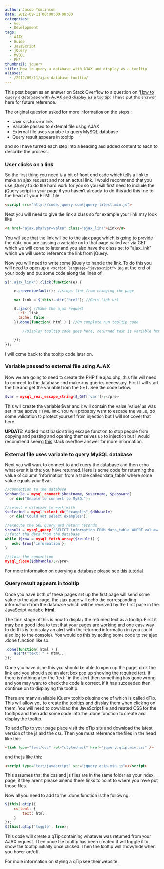 ```yaml
---
author: Jacob Tomlinson
date: 2012-09-11T00:00:00+00:00
categories:
  - Web
  - Development
tags:
  - AJAX
  - Guide
  - JavaScript
  - jQuery
  - MySQL
  - PHP
thumbnail: jquery
title: How to query a database with AJAX and display as a tooltip
aliases:
  - /2012/09/11/ajax-database-tooltip/
---
```


This post began as an answer on Stack Overflow to a question on &#8216;<a href="http://stackoverflow.com/questions/12291654/netflix-style-tooltip-with-ajax-jquery-php-and-mysql/12366841#12366841" target="_blank">How to query a database with AJAX and display as a tooltip</a>&#8216;. I have put the answer here for future reference.

The original question asked for more information on the steps :

*   User clicks on a link
*   Variable passed to external file using AJAX
*   External file uses variable to query MySQL database
*   Query result appears in tooltip


and so I have turned each step into a heading and added content to each to describe the process.


### User clicks on a link


So the first thing you need is a bit of front end code which tells a link to make an ajax request and not an actual link. I would recommend that you use jQuery to do the hard work for you so you will first need to include the jQuery script in your page if you haven&#8217;t already, to do this add this line to the head of your HTML file.

```html
<script src="http://code.jquery.com/jquery-latest.min.js">
```

Next you will need to give the link a class so for example your link may look like

```html
<a href="ajax.php?var=value" class="ajax_link">Link</a>
```

You will see that the link will be to the ajax page which is going to provide the data, you are passing a variable on to that page called var via GET which we will come to later and you also have the class set to "ajax_link" which we will use to reference the link from jQuery.

Now you will need to write some jQuery to handle the link. To do this you will need to open up a `<script language="javascript">` tag at the end of your body and put some code along the lines of:

```javascript
$(".ajax_link").click(function(e) {

    e.preventDefault(); //Stops link from changing the page

    var link = $(this).attr('href'); //Gets link url

    $.ajax({ //Make the ajax request
      url: link,
      cache: false
    }).done(function( html ) { //On complete run tooltip code

        //Display tooltip code goes here, returned text is variable html

    });
});
```

I will come back to the tooltip code later on.

### Variable passed to external file using AJAX
Now we are going to need to create the PHP file ajax.php, this file will need to connect to the database and make any queries necessary. First I will start the file and get the variable from the GET. See the code below.

```php
$var = mysql_real_escape_string($_GET['var']);</pre>
```

This will create the variable $var and it will contain the value &#8216;value&#8217; as was set in the above HTML link. You will probably want to escape the value, do some validation to protect yourself from injection but I will not cover that here.

**UPDATE:** Added most basic string escape function to stop people from copying and pasting and opening themselves up to injection but I would recommend seeing <a title="Stack Overflow MySQL Injection" href="http://stackoverflow.com/a/7528395/1003288" target="_blank">this</a> stack overflow answer for more information.

### External file uses variable to query MySQL database
Next you will want to connect to and query the database and then echo what ever it is that you have returned. Here is some code for returning the value of column &#8216;information&#8217; from a table called &#8216;data_table&#8217; where some value equals your $var.

```php
//connection to the database
$dbhandle = mysql_connect($hostname, $username, $password)
  or die("Unable to connect to MySQL");

//select a database to work with
$selected = mysql_select_db("examples",$dbhandle)
  or die("Could not select examples");

//execute the SQL query and return records
$result = mysql_query("SELECT information FROM data_table WHERE value='$var'");
//fetch tha data from the database
while ($row = mysql_fetch_array($result)) {
   echo $row{'information'};
}

//close the connection
mysql_close($dbhandle);</pre>
```

For more information on querying a database please see <a href="http://webcheatsheet.com/php/connect_mysql_database.php" target="_blank">this tutorial</a>.

### Query result appears in tooltip
Once you have both of these pages set up the first page will send some value to the ajax page, the ajax page will echo the corresponding information from the database which will be received by the first page in the JavaScript variable **html**.

The final stage of this is now to display the returned text as a tooltip. First it may be a good idea to test that your pages are working and one easy way to do this is to display an alert with the returned information in (you could also log to the console). You would do this by adding some code to the ajax .done function like so:

```javascript
.done(function( html ) {
    alert("text: " + html);
});
```

Once you have done this you should be able to open up the page, click the link and you should see an alert box pop up showing the required text. If there is nothing after the &#8216;text:&#8217; in the alert then something has gone wrong and you may want to check the code is correct. If it has succeeded then continue on to displaying the tooltip.

There are many available jQuery tooltip plugins one of which is called <a href="http://craigsworks.com/projects/qtip2/" target="_blank">qTip</a>. This will allow you to create the tooltips and display them when clicking on them. You will need to download the JavaScript file and related CSS for the tooltips and then add some code into the .done function to create and display the tooltip.

To add qTip to your page place visit the qTip site and download the latest version of the js and the css. Then you must reference the files in the head like this:

```html
<link type="text/css" rel="stylesheet" href="jquery.qtip.min.css" />
```

and the js like this:

```html
<script type="text/javascript" src="jquery.qtip.min.js"></script>
```

This assumes that the css and js files are in the same folder as your index page, if they aren&#8217;t please amend these links to point to where you have put those files.

Now all you need to add to the .done function is the following:

```javascript
$(this).qtip({
    content: {
        text: html
    }
});
$(this).qtip('toggle', true);
```

This code will create a qTip containing whatever was returned from your AJAX request. Then once the tooltip has been created it will toggle it to show the tooltip initially once clicked. Then the tooltip will show/hide when you hover on/off.

For more information on styling a qTip see their website.
